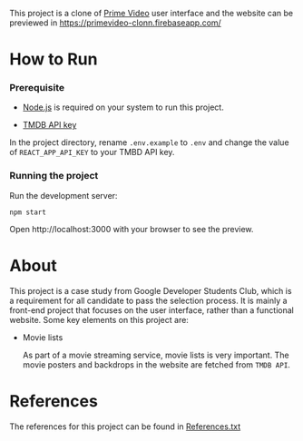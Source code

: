 
This project is a clone of [Prime Video](https://www.primevideo.com/) user interface and the website can be previewed in https://primevideo-clonn.firebaseapp.com/


# How to Run
### Prerequisite

- [Node.js](https://nodejs.org/en/) is required on your system to run this project.

- [TMDB API key](https://www.themoviedb.org/settings/api)

In the project directory, rename `.env.example` to `.env` and change the value of `REACT_APP_API_KEY` to your TMBD API key.

### Running the project

Run the development server:
```
npm start
```

Open http://localhost:3000 with your browser to see the preview.

# About

This project is a case study from Google Developer Students Club, which is a requirement for all candidate to pass the selection process. It is mainly a front-end project that focuses on the user interface, rather than a functional website. Some key elements on this project are:

- Movie lists

    As part of a movie streaming service, movie lists is very important. The movie posters and backdrops in the website are fetched from `TMDB API`.

# References

The references for this project can be found in [References.txt](Refereces.md)

